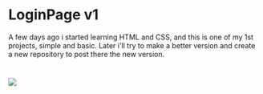 # LoginPage v1
A few days ago i started learning HTML and CSS, and this is one of my 1st projects, simple and basic.
Later i'll try to make a better version and create a new repository to post there the new version.
#
<img src="https://cdn.discordapp.com/attachments/852859780326621256/1036264268221386782/unknown.png">
